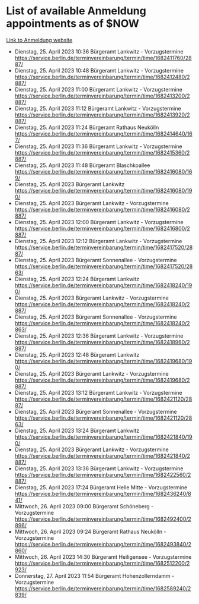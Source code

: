 # List of available Anmeldung appointments as of $NOW
[Link to Anmeldung website](https://service.berlin.de/terminvereinbarung/termin/tag.php?termin=1&anliegen[]=120686&dienstleisterlist=122210,122217,327316,122219,327312,122227,327314,122231,327346,122243,327348,122254,122252,329742,122260,329745,122262,329748,122271,327278,122273,327274,122277,327276,330436,122280,327294,122282,327290,122284,327292,122291,327270,122285,327266,122286,327264,122296,327268,150230,329760,122297,327286,122294,327284,122312,329763,122314,329775,122304,327330,122311,327334,122309,327332,317869,122281,327352,122279,329772,122283,122276,327324,122274,327326,122267,329766,122246,327318,122251,327320,122257,327322,122208,327298,122226,327300&herkunft=http%3A%2F%2Fservice.berlin.de%2Fdienstleistung%2F120686%2F)
- Dienstag, 25. April 2023 10:36 Bürgeramt Lankwitz - Vorzugstermine https://service.berlin.de/terminvereinbarung/termin/time/1682411760/2887/
- Dienstag, 25. April 2023 10:48 Bürgeramt Lankwitz - Vorzugstermine https://service.berlin.de/terminvereinbarung/termin/time/1682412480/2887/
- Dienstag, 25. April 2023 11:00 Bürgeramt Lankwitz - Vorzugstermine https://service.berlin.de/terminvereinbarung/termin/time/1682413200/2887/
- Dienstag, 25. April 2023 11:12 Bürgeramt Lankwitz - Vorzugstermine https://service.berlin.de/terminvereinbarung/termin/time/1682413920/2887/
- Dienstag, 25. April 2023 11:24 Bürgeramt Rathaus Neukölln https://service.berlin.de/terminvereinbarung/termin/time/1682414640/167/
- Dienstag, 25. April 2023 11:36 Bürgeramt Lankwitz - Vorzugstermine https://service.berlin.de/terminvereinbarung/termin/time/1682415360/2887/
- Dienstag, 25. April 2023 11:48 Bürgeramt Blaschkoallee https://service.berlin.de/terminvereinbarung/termin/time/1682416080/169/
- Dienstag, 25. April 2023  Bürgeramt Lankwitz https://service.berlin.de/terminvereinbarung/termin/time/1682416080/190/
- Dienstag, 25. April 2023  Bürgeramt Lankwitz - Vorzugstermine https://service.berlin.de/terminvereinbarung/termin/time/1682416080/2887/
- Dienstag, 25. April 2023 12:00 Bürgeramt Lankwitz - Vorzugstermine https://service.berlin.de/terminvereinbarung/termin/time/1682416800/2887/
- Dienstag, 25. April 2023 12:12 Bürgeramt Lankwitz - Vorzugstermine https://service.berlin.de/terminvereinbarung/termin/time/1682417520/2887/
- Dienstag, 25. April 2023  Bürgeramt Sonnenallee - Vorzugstermine https://service.berlin.de/terminvereinbarung/termin/time/1682417520/2863/
- Dienstag, 25. April 2023 12:24 Bürgeramt Lankwitz https://service.berlin.de/terminvereinbarung/termin/time/1682418240/190/
- Dienstag, 25. April 2023  Bürgeramt Lankwitz - Vorzugstermine https://service.berlin.de/terminvereinbarung/termin/time/1682418240/2887/
- Dienstag, 25. April 2023  Bürgeramt Sonnenallee - Vorzugstermine https://service.berlin.de/terminvereinbarung/termin/time/1682418240/2863/
- Dienstag, 25. April 2023 12:36 Bürgeramt Lankwitz - Vorzugstermine https://service.berlin.de/terminvereinbarung/termin/time/1682418960/2887/
- Dienstag, 25. April 2023 12:48 Bürgeramt Lankwitz https://service.berlin.de/terminvereinbarung/termin/time/1682419680/190/
- Dienstag, 25. April 2023  Bürgeramt Lankwitz - Vorzugstermine https://service.berlin.de/terminvereinbarung/termin/time/1682419680/2887/
- Dienstag, 25. April 2023 13:12 Bürgeramt Lankwitz - Vorzugstermine https://service.berlin.de/terminvereinbarung/termin/time/1682421120/2887/
- Dienstag, 25. April 2023  Bürgeramt Sonnenallee - Vorzugstermine https://service.berlin.de/terminvereinbarung/termin/time/1682421120/2863/
- Dienstag, 25. April 2023 13:24 Bürgeramt Lankwitz https://service.berlin.de/terminvereinbarung/termin/time/1682421840/190/
- Dienstag, 25. April 2023  Bürgeramt Lankwitz - Vorzugstermine https://service.berlin.de/terminvereinbarung/termin/time/1682421840/2887/
- Dienstag, 25. April 2023 13:36 Bürgeramt Lankwitz - Vorzugstermine https://service.berlin.de/terminvereinbarung/termin/time/1682422560/2887/
- Dienstag, 25. April 2023 17:24 Bürgeramt Helle Mitte - Vorzugstermine https://service.berlin.de/terminvereinbarung/termin/time/1682436240/841/
- Mittwoch, 26. April 2023 09:00 Bürgeramt Schöneberg - Vorzugstermine https://service.berlin.de/terminvereinbarung/termin/time/1682492400/2896/
- Mittwoch, 26. April 2023 09:24 Bürgeramt Rathaus Neukölln - Vorzugstermine https://service.berlin.de/terminvereinbarung/termin/time/1682493840/2860/
- Mittwoch, 26. April 2023 14:30 Bürgeramt Heiligensee - Vorzugstermine https://service.berlin.de/terminvereinbarung/termin/time/1682512200/2923/
- Donnerstag, 27. April 2023 11:54 Bürgeramt Hohenzollerndamm - Vorzugstermine https://service.berlin.de/terminvereinbarung/termin/time/1682589240/2839/
